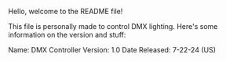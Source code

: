 Hello, welcome to the README file!

This file is personally made to control DMX lighting. Here's some information on the version and stuff:

Name: DMX Controller
Version: 1.0
Date Released: 7-22-24 (US)

